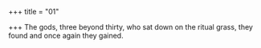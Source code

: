+++
title = "01"

+++
The gods, three beyond thirty, who sat down on the ritual grass,
they found and once again they gained.